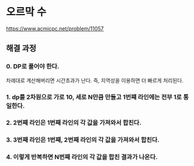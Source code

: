 # 오르막 수
https://www.acmicpc.net/problem/11057
## 해결 과정
### 0. DP로 풀어야 한다.
차례대로 계산해버리면 시간초과가 난다. 즉, 지역성을 이용하면 더 빠르게 처리된다.    
### 1. dp를 2차원으로 가로 10, 세로 N만큼 만들고 1번쨰 라인에는 전부 1로 통일한다.
### 2. 2번째 라인은 1번째 라인의 각 값을 가져와서 합친다.
### 3. 3번째 라인은 1번째, 2번째 라인의 각 값을 가져와서 합친다.
### 4. 이렇게 반복하면 N번째 라인의 각 값을 합친 결과가 나온다.
